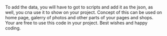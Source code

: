To add the data, you will have to got to scripts and add it as the json, as well, you cna use it to show on your project.
Concept of this can be used on home page, galerry of photos and other parts of your pages and shops.
Your are free to use this code in your project.
Best wishes and happy coding.
